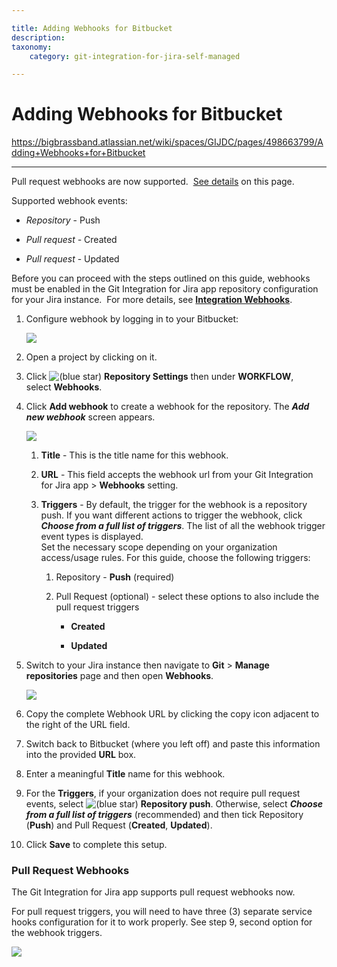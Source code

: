 ```yaml
---

title: Adding Webhooks for Bitbucket
description:
taxonomy:
    category: git-integration-for-jira-self-managed

---
```


# Adding Webhooks for Bitbucket

<https://bigbrassband.atlassian.net/wiki/spaces/GIJDC/pages/498663799/Adding+Webhooks+for+Bitbucket>

* * *

Pull request webhooks are now supported.  [See details](https://bigbrassband.atlassian.net/wiki/spaces/GIJDC/pages/498663799/Adding+Webhooks+for+Bitbucket#Pull-Request-Webhooks) on this page.

Supported webhook events:

*   _Repository_ - Push
    
*   _Pull request -_ Created
    
*   _Pull request_ - Updated
    

Before you can proceed with the steps outlined on this guide, webhooks must be enabled in the Git Integration for Jira app repository configuration for your Jira instance.  For more details, see [**Integration Webhooks**](https://bigbrassband.atlassian.net/wiki/spaces/~493751811/pages/452329484/Integration+Webhooks).

1.  Configure webhook by logging in to your Bitbucket:
    
    ![](https://bigbrassband.atlassian.net/wiki/download/thumbnails/498663799/webhooks-bitbucket-add-shooks(c).png?version=1&modificationDate=1589622081232&cacheVersion=1&api=v2&width=408&height=329)
2.  Open a project by clicking on it.
    
3.  Click ![(blue star)](/wiki/s/-1639011364/6452/8b4898d3c114827e64ec143b4fa79bb76a6cfa5b/_/images/icons/emoticons/star_blue.png) **Repository Settings** then under **WORKFLOW**, select **Webhooks**.
    
4.  Click **Add webhook** to create a webhook for the repository. The _**Add new webhook**_ screen appears.
    
    ![](https://bigbrassband.atlassian.net/wiki/download/thumbnails/498663799/webhooks-add-new-whook-bitbucket-dlg(w).png?version=1&modificationDate=1589622080715&cacheVersion=1&api=v2&width=578&height=759)
    1.  **Title** - This is the title name for this webhook.
        
    2.  **URL** - This field accepts the webhook url from your Git Integration for Jira app > **Webhooks** setting.
        
    3.  **Triggers** - By default, the trigger for the webhook is a repository push. If you want different actions to trigger the webhook, click _**Choose from a full list of triggers**_. The list of all the webhook trigger event types is displayed.  
        Set the necessary scope depending on your organization access/usage rules. For this guide, choose the following triggers:
        
        1.  Repository - **Push** (required)
            
        2.  Pull Request (optional) - select these options to also include the pull request triggers
            
            *   **Created**
                
            *   **Updated**
                
5.  Switch to your Jira instance then navigate to **Git** > **Manage repositories** page and then open **Webhooks**.
    
    ![](https://bigbrassband.atlassian.net/wiki/download/thumbnails/498663799/jira-server-git-webhooks-loc-pointer-list.png?version=1&modificationDate=1589622080453&cacheVersion=1&api=v2&width=646&height=298)
6.  Copy the complete Webhook URL by clicking the copy icon adjacent to the right of the URL field.
    
7.  Switch back to Bitbucket (where you left off) and paste this information into the provided **URL** box.
    
8.  Enter a meaningful **Title** name for this webhook.
    
9.  For the **Triggers**, if your organization does not require pull request events, select ![(blue star)](/wiki/s/-1639011364/6452/8b4898d3c114827e64ec143b4fa79bb76a6cfa5b/_/images/icons/emoticons/star_blue.png) **Repository push**. Otherwise, select _**Choose from a full list of triggers**_ (recommended) and then tick Repository (**Push**) and Pull Request (**Created**, **Updated**).
    
10.  Click **Save** to complete this setup.
    

### **Pull Request Webhooks**

The Git Integration for Jira app supports pull request webhooks now.

For pull request triggers, you will need to have three (3) separate service hooks configuration for it to work properly. See step 9, second option for the webhook triggers.

![](https://bigbrassband.atlassian.net/wiki/download/thumbnails/498663799/webhooks-bitbucket-sample.png?version=1&modificationDate=1589622080978&cacheVersion=1&api=v2&width=680&height=195)